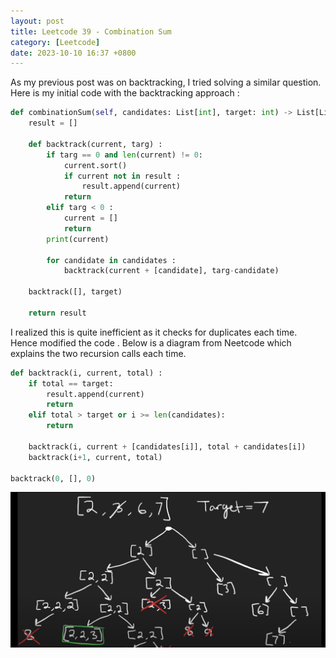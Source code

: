 ```yaml
---
layout: post
title: Leetcode 39 - Combination Sum
category: [Leetcode]
date: 2023-10-10 16:37 +0800
---
```


As my previous post was on backtracking, I tried solving a similar question. Here is my initial code with the backtracking approach : 

```python
def combinationSum(self, candidates: List[int], target: int) -> List[List[int]]:
    result = []

    def backtrack(current, targ) : 
        if targ == 0 and len(current) != 0:
            current.sort()
            if current not in result : 
                result.append(current)
            return
        elif targ < 0 :
            current = []
            return
        print(current)

        for candidate in candidates : 
            backtrack(current + [candidate], targ-candidate)

    backtrack([], target)

    return result
```

I realized this is quite inefficient as it checks for duplicates each time. Hence modified the code . Below is a diagram from Neetcode which explains the two recursion calls each time. 

```python
def backtrack(i, current, total) : 
    if total == target:
        result.append(current)
        return
    elif total > target or i >= len(candidates):
        return
    
    backtrack(i, current + [candidates[i]], total + candidates[i])
    backtrack(i+1, current, total)

backtrack(0, [], 0)
```
![tree diagram](/assets/img/tree.png)